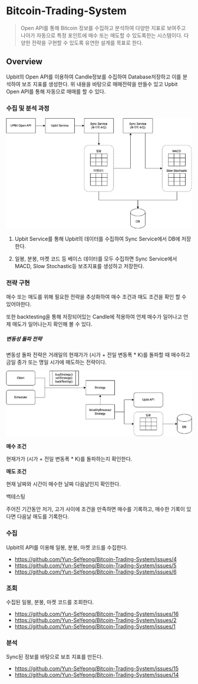 # Bitcoin-Trading-System

> Open API를 통해 Bitcoin 정보를 수집하고 분석하여 다양한 지표로 보여주고 나아가 자동으로 특정 포인트에 매수 또는 매도할 수 있도록한는 시스템이다. 다양한 전략을 구현할 수 있도록 유연한 설계를 목표로 한다.

## Overview

Upbit의 Open API를 이용하여 Candle정보를 수집하여 Database저장하고 이를 분석하여 보조 지표를 생성한다. 위 내용을 바탕으로 매매전략을 만들수 있고 Upbit Open API를 통해 자동으로 매매를 할 수 있다.



### 수집 및 분석 과정

<img title="" src="./docs/images/image1.png" alt="" style="cursor:pointer;max-width:100%;">

1. Upbit Service를 통해 Upbit의 데이터를 수집하여 Sync Service에서 DB에 저장한다.

2. 일봉, 분봉, 마켓 코드 등 베이스 데이터를 모두 수집하면 Sync Service에서 MACD, Slow Stochastic등 보조지표를 생성하고 저장한다.





### 전략 구현

매수 또는 매도를 위해 필요한 전략을 추상화하여 매수 조건과 매도 조건을 확인 할 수 있어야한다.

또한 backtesting을 통해 저장되어있는 Candle에 적용하여 언제 매수가 일어나고 언제 매도가 일어나는지 확인해 볼 수 있다.



##### 변동성 돌파 전략

변동성 돌파 전략은 거래일의 현재가가 (시가 + 전일 변동폭 * K)를 돌파할 때 매수하고 금일 종가 또는 명일 시가에 매도하는 전략이다.


<img title="" src="./docs/images/image2.png" alt="" style="cursor:pointer;max-width:100%;">


**매수 조건**

현재가가 (시가 + 전일 변동폭 * K)를 돌파하는지 확인한다.



**매도 조건**

현재 날짜와 시간이 매수한 날짜 다음날인지 확인한다.



백테스팅

주어진 기간동안 저가, 고가 사이에 조건을 만족하면 매수를 기록하고, 매수한 기록이 있다면 다음날 매도를 기록한다.



### 수집

Upbit의 API를 이용해 일봉, 분봉, 마켓 코드를 수집한다.

- https://github.com/Yun-SeYeong/Bitcoin-Trading-System/issues/4
- https://github.com/Yun-SeYeong/Bitcoin-Trading-System/issues/5
- https://github.com/Yun-SeYeong/Bitcoin-Trading-System/issues/6

### 조회

수집된 일봉, 분봉, 마켓 코드를 조회한다.

- https://github.com/Yun-SeYeong/Bitcoin-Trading-System/issues/16
- https://github.com/Yun-SeYeong/Bitcoin-Trading-System/issues/2
- https://github.com/Yun-SeYeong/Bitcoin-Trading-System/issues/1

### 분석

Sync된 정보를 바탕으로 보조 지표를 만든다.

- https://github.com/Yun-SeYeong/Bitcoin-Trading-System/issues/15
- https://github.com/Yun-SeYeong/Bitcoin-Trading-System/issues/14
